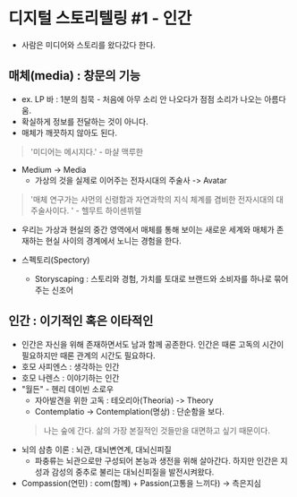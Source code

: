 # 디지털 스토리텔링 #1 - 인간
- 사람은 미디어와 스토리를 왔다갔다 한다.
## 매체(media) : 창문의 기능
- ex. LP 바 : 1분의 침묵 - 처음에 아무 소리 안 나오다가 점점 소리가 나오는 아름다움.
- 확실하게 정보를 전달하는 것이 아니다.
- 매체가 깨끗하지 않아도 된다.
> '미디어는 메시지다.' - 마샬 맥루한

- Medium -> Media
    - 가상의 것을 실제로 이어주는 전자시대의 주술사 -> Avatar
> '매체 연구가는 샤먼의 신령함과 자연과학의 지식 체계를 겸비한 전자시대의 대 주술사이다.
' - 헬무트 하이센뷔렐

- 우리는 가상과 현실의 중간 영역에서 매체를 통해 보이는 새로운 세계와 매체가 존재하는 현실 사이의 경계에서 노니는 경험을 한다.

- 스펙토리(Spectory)
    - Storyscaping : 스토리와 경험, 가치를 토대로 브랜드와 소비자를 하나로 묶어주는 신조어

## 인간 : 이기적인 혹은 이타적인
- 인간은 자신을 위해 존재하면서도 남과 함께 공존한다. 인간은 때론 고독의 시간이 필요하지만 때론 관계의 시간도 필요하다.
- 호모 사피엔스 : 생각하는 인간
- 호모 나렌스 : 이야기하는 인간
- "월든" - 헨리 데이빈 소로우
    - 자아발견을 위한 고독 : 테오리아(Theoria) -> Theory
    - Contemplatio -> Contemplation(명상) : 단순함을 보다.
    > 나는 숲에 간다. 삶의 가장 본질적인 것들만을 대면하고 싶기 때문이다.
- 뇌의 삼층 이론 : 뇌관, 대뇌변연계, 대뇌신피질
    - 파충류는 뇌관으로만 구성되어 본능과 생전을 위해 살아간다. 하지만 인간은 지성과 감성의 중추로 불리는 대뇌신피질을 발전시켜왔다.
- Compassion(연민) : com(함께) + Passion(고통을 느끼다) -> 측은지심
